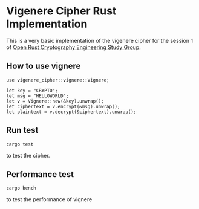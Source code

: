 # Vigenere Cipher Rust Implementation

This is a very basic implementation of the vigenere cipher for the session 1 of [Open Rust Cryptography Engineering Study Group](https://hackmd.io/@thor314/ryEWRY6Qs).


## How to use vignere
```ignore
use vigenere_cipher::vignere::Vignere;

let key = "CRYPTO";
let msg = "HELLOWORLD";
let v = Vignere::new(&key).unwrap();
let ciphertext = v.encrypt(&msg).unwrap();
let plaintext = v.decrypt(&ciphertext).unwrap();
```

## Run test

```ignore
cargo test
```

to test the cipher.


## Performance test
```ignore
cargo bench
```

to test the performance of vignere


